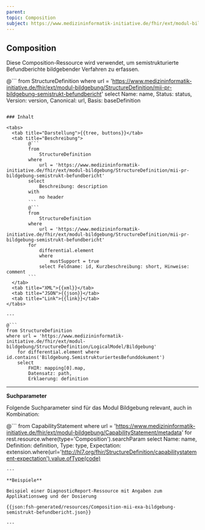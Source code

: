 ```yaml
---
parent:
topic: Composition
subject: https://www.medizininformatik-initiative.de/fhir/ext/modul-bildgebung/StructureDefinition/mii-pr-bildgebung-semistrukt-befundbericht
---
```


## Composition

Diese Composition-Ressource wird verwendet, um semistrukturierte Befundberichte bildgebender Verfahren zu erfassen.

@```
from
    StructureDefinition
where
    url = 'https://www.medizininformatik-initiative.de/fhir/ext/modul-bildgebung/StructureDefinition/mii-pr-bildgebung-semistrukt-befundbericht'
select
    Name: name, Status: status, Version: version, Canonical: url, Basis: baseDefinition
```

### Inhalt

<tabs>
  <tab title="Darstellung">{{tree, buttons}}</tab>
  <tab title="Beschreibung">
        @```
        from
	        StructureDefinition
        where
	        url = 'https://www.medizininformatik-initiative.de/fhir/ext/modul-bildgebung/StructureDefinition/mii-pr-bildgebung-semistrukt-befundbericht'
        select
	        Beschreibung: description
        with
            no header
        ```
        @```
        from
            StructureDefinition
        where
            url = 'https://www.medizininformatik-initiative.de/fhir/ext/modul-bildgebung/StructureDefinition/mii-pr-bildgebung-semistrukt-befundbericht'
        for
            differential.element
            where
                mustSupport = true
            select Feldname: id, Kurzbeschreibung: short, Hinweise: comment
        ```
  </tab>
  <tab title="XML">{{xml}}</tab>
  <tab title="JSON">{{json}}</tab>
  <tab title="Link">{{link}}</tab>
</tabs>

---

@```
from StructureDefinition
where url = 'https://www.medizininformatik-initiative.de/fhir/ext/modul-bildgebung/StructureDefinition/LogicalModel/Bildgebung'
    for differential.element where id.contains('Bildgebung.SemistrukturiertesBefunddokument')
    select
        FHIR: mapping[0].map,
        Datensatz: path,
        Erklaerung: definition
```

---

**Suchparameter**


Folgende Suchparameter sind für das Modul Bildgebung relevant, auch in Kombination:

@``` from CapabilityStatement where url = 'https://www.medizininformatik-initiative.de/fhir/ext/modul-bildgebung/CapabilityStatement/metadata' for rest.resource.where(type='Composition').searchParam select Name: name, Definition: definition, Type: type, Expectation: extension.where(url='http://hl7.org/fhir/StructureDefinition/capabilitystatement-expectation').value.ofType(code)

```
---

**Beispiele**

Beispiel einer DiagnosticReport-Ressource mit Angaben zum Applikationsweg und der Dosierung

{{json:fsh-generated/resources/Composition-mii-exa-bildgebung-semistrukt-befundbericht.json}}

---
